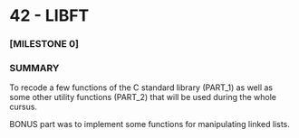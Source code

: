 # 42 - LIBFT

### [MILESTONE 0]
### SUMMARY
To recode a few functions of the C standard library (PART_1) as well as some other utility functions (PART_2) that will be used during the whole cursus.

BONUS part was to implement some functions for manipulating linked lists.
 		

